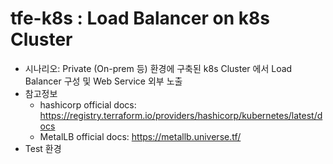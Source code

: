 # tfe-k8s : Load Balancer on k8s Cluster

- 시나리오: Private (On-prem 등) 환경에 구축된 k8s Cluster 에서 Load Balancer 구성 및 Web Service 외부 노출  
- 참고정보
  -  hashicorp official docs: https://registry.terraform.io/providers/hashicorp/kubernetes/latest/docs
  -  MetalLB official docs: https://metallb.universe.tf/
- Test 환경
